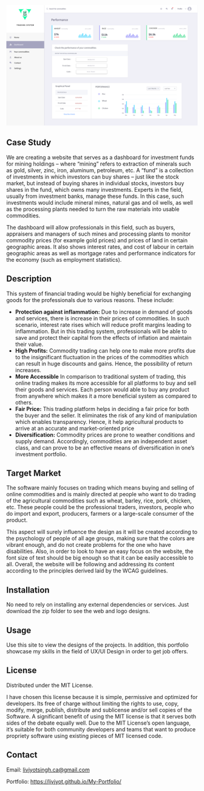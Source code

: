
![](Images/Prototype.png)

## Case Study
We are creating a website that serves as a dashboard for investment funds for mining holdings – where “mining” refers to extraction of minerals such as gold, silver, zinc, iron, aluminum, petroleum, etc. A “fund” is a collection of investments in which investors can buy shares – just like the stock market, but instead of buying shares in individual stocks, investors buy shares in the fund, which owns many investments. Experts in the field, usually from investment banks, manage these funds. In this case, such investments would include mineral mines, natural gas and oil wells, as well as the processing plants needed to turn the raw materials into usable commodities.

The dashboard will allow professionals in this field, such as buyers, appraisers and managers of such mines and processing plants to monitor commodity prices (for example gold prices) and prices of land in certain geographic areas. It also shows interest rates, and cost of labour in certain geographic areas as well as mortgage rates and performance indicators for the economy (such as employment statistics).

## Description
 
This system of financial trading would be highly beneficial for exchanging goods for the professionals due to various reasons. These include:
* **Protection against inflammation:** Due to increase in demand of goods and services, there is increase in their prices of commodities. In such scenario, interest rate rises which will reduce profit margins leading to inflammation. But in this trading system, professionals will be able to save and protect their capital from the effects of inflation and maintain their value.
* **High Profits:**  Commodity trading can help one to make more profits due to the insignificant fluctuation in the prices of the commodities which can result in huge discounts and gains. Hence, the possibility of return increases.
* **More Accessible** In comparison to traditional system of trading, this online trading makes its more accessible for all platforms to buy and sell their goods and services. Each person would able to buy any product from anywhere which makes it a more beneficial system as compared to others.
* **Fair Price:** This trading platform helps in deciding a fair price for both the buyer and the seller. It eliminates the risk of any kind of manipulation which enables transparency. Hence, it help agricultural products to arrive at an accurate and market-oriented price
* **Diversification:** Commodity prices are prone to weather conditions and supply demand. Accordingly, commodities are an independent asset class, and can prove to be an effective means of diversification in one’s investment portfolio.


## Target Market

The software mainly focuses on trading which means buying and selling of online commodities and is mainly directed at people who want to do trading of the agricultural commodities such as wheat, barley, rice, pork, chicken, etc. These people could be the professional traders, investors, people who do import and export, producers, farmers or a large-scale consumer of the product.

This aspect will surely influence the design as it will be created according to the psychology of people of all age groups, making sure that the colors are vibrant enough, and do not create problems for the one who have disabilities. Also, in order to look to have an easy focus on the website, the font size of text should be big enough so that it can be easily accessible to all. Overall, the website will be following and addressing its content according to the principles derived laid by the WCAG guidelines.

## Installation

No need to rely on installing any external dependencies or services. Just download the zip folder to see the web and logo designs.


## Usage

Use this site to view the designs of the projects. In addition, this portfolio showcase my skills in the field of UX/UI Design in order to get job offers.

## License
Distributed under the MIT License. 

I have chosen this license because it is simple, permissive and optimized for developers. Its free of charge without limiting the rights to use, copy, modify, merge, publish, distribute and sublicense and/or sell copies of the Software. A significant benefit of using the MIT license is that it serves both sides of the debate equally well. Due to the MIT License’s open language, it’s suitable for both community developers and teams that want to produce propriety software using existing pieces of MIT licensed code.

## Contact
Email: livjyotsingh.ca@gmail.com

Portfolio: https://livjyot.github.io/My-Portfolio/
